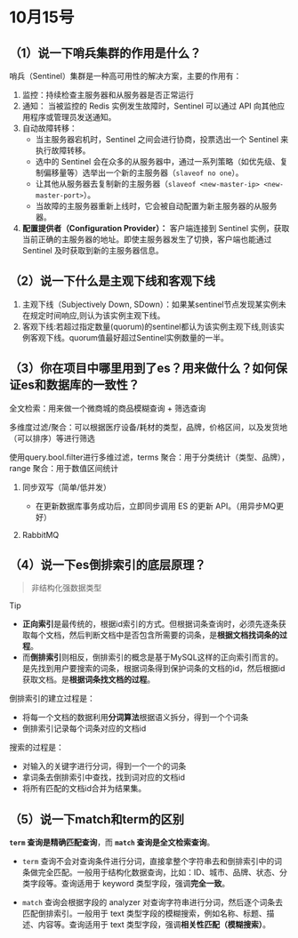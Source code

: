# 10月15号

## （1）说一下哨兵集群的作用是什么？

哨兵（Sentinel）集群是一种高可用性的解决方案，主要的作用有：

1. 监控：持续检查主服务器和从服务器是否正常运行
2. 通知： 当被监控的 Redis 实例发生故障时，Sentinel 可以通过 API 向其他应用程序或管理员发送通知。
3. 自动故障转移：
   - 当主服务器宕机时，Sentinel 之间会进行协商，投票选出一个 Sentinel 来执行故障转移。
   - 选中的 Sentinel 会在众多的从服务器中，通过一系列策略（如优先级、复制偏移量等）选举出一个新的主服务器（`slaveof no one`）。
   - 让其他从服务器去复制新的主服务器（`slaveof <new-master-ip> <new-master-port>`）。
   - 当故障的主服务器重新上线时，它会被自动配置为新主服务器的从服务器。
4. **配置提供者（Configuration Provider）：** 客户端连接到 Sentinel 实例，获取当前正确的主服务器的地址。即使主服务器发生了切换，客户端也能通过 Sentinel 及时获取到新的主服务器信息。



## （2）说一下什么是主观下线和客观下线

1. 主观下线（Subjectively Down, SDown）：如果某sentinel节点发现某实例未在规定时间响应,则认为该实例主观下线。
2. 客观下线:若超过指定数量(quorum)的sentinel都认为该实例主观下线,则该实例客观下线。quorum值最好超过Sentinel实例数量的一半。



## （3）你在项目中哪里用到了es？用来做什么？如何保证es和数据库的一致性？

全文检索：用来做一个微商城的商品模糊查询 + 筛选查询

多维度过滤/聚合：可以根据医疗设备/耗材的类型，品牌，价格区间，以及发货地（可以排序）等进行筛选

使用query.bool.filter进行多维过滤，terms 聚合：用于分类统计（类型、品牌），range 聚合：用于数值区间统计



1. 同步双写（简单/低并发）
   - 在更新数据库事务成功后，立即同步调用 ES 的更新 API。（用异步MQ更好）

2. RabbitMQ



## （4）说一下es倒排索引的底层原理？

> 非结构化强数据类型

> [!tip] 
>
> -  **正向索引**是最传统的，根据id索引的方式。但根据词条查询时，必须先逐条获取每个文档，然后判断文档中是否包含所需要的词条，是**根据文档找词条的过程**。 
> -  而**倒排索引**则相反，倒排索引的概念是基于MySQL这样的正向索引而言的。是先找到用户要搜索的词条，根据词条得到保护词条的文档的id，然后根据id获取文档。是**根据词条找文档的过程**。 
>

倒排索引的建立过程是：

- 将每一个文档的数据利用**分词算法**根据语义拆分，得到一个个词条
- 倒排索引记录每个词条对应的文档id

搜索的过程是：

- 对输入的关键字进行分词，得到一个一个的词条
- 拿词条去倒排索引中查找，找到词对应的文档id
- 将所有匹配的文档id合并为结果集。





## （5）说一下match和term的区别

**`term` 查询是精确匹配查询**，而 **`match` 查询是全文检索查询**。

- `term` 查询不会对查询条件进行分词，直接拿整个字符串去和倒排索引中的词条做完全匹配。一般用于结构化数据查询，比如：ID、城市、品牌、状态、分类字段等。查询适用于 keyword 类型字段，强调**完全一致**。

- `match` 查询会根据字段的 analyzer 对查询字符串进行分词，然后逐个词条去匹配倒排索引。一般用于 text 类型字段的模糊搜索，例如名称、标题、描述、内容等。查询适用于 text 类型字段，强调**相关性匹配（模糊搜索）**。
